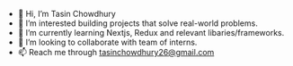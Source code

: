- 👋 Hi, I’m Tasin Chowdhury
- 👀 I’m interested building projects that solve real-world problems.
- 🌱 I’m currently learning Nextjs, Redux and relevant libaries/frameworks. 
- 💞️ I’m looking to collaborate with team of interns.
- 📫 Reach me through tasinchowdhury26@gmail.com

<!---
tasinchowdhury26/tasinchowdhury26 is a ✨ special ✨ repository because its `README.md` (this file) appears on your GitHub profile.
You can click the Preview link to take a look at your changes.
--->
